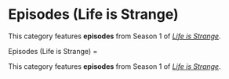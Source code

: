 #  Episodes (Life is Strange) 

This category features **episodes** from Season 1 of *[Life is Strange](life_is_strange.md)*.

 Episodes (Life is Strange) =

This category features **episodes** from Season 1 of *[Life is Strange](life_is_strange.md)*.

